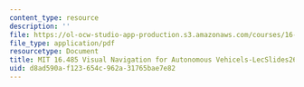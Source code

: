 ```yaml
---
content_type: resource
description: ''
file: https://ol-ocw-studio-app-production.s3.amazonaws.com/courses/16-485-visual-navigation-for-autonomous-vehicles-vnav-fall-2020/d8ad590af123654c962a31765bae7e82_MIT16_485F20_lec26.pdf
file_type: application/pdf
resourcetype: Document
title: MIT 16.485 Visual Navigation for Autonomous Vehicels-LecSlides26
uid: d8ad590a-f123-654c-962a-31765bae7e82
---
```

